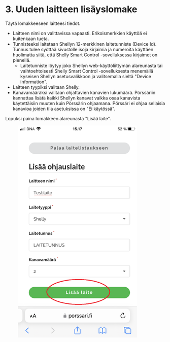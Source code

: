 # 3. Uuden laitteen lisäyslomake

Täytä lomakkeeseen laitteesi tiedot.

* Laitteen nimi on valittavissa vapaasti. Erikoismerkkien käyttöä ei kuitenkaan tueta.
* Tunnisteeksi laitetaan Shellyn 12-merkkinen laitetunniste (Device Id). Tunnus tulee syöttää sivustolle isoja kirjaimia ja numeroita käyttäen huolimatta siitä, että Shelly Smart Control -sovelluksessa kirjaimet on pienellä.
  * Laitetunniste löytyy joko Shellyn web-käyttöliittymän alareunasta tai vaihtoehtoisesti Shelly Smart Control -sovelluksesta menemällä kyseisen Shellyn asetusvalikkoon ja valitsemalla sieltä "Device information".
* Laitteen tyypiksi valitaan Shelly.
* Kanavamääräksi valitaan ohjattavien kanavien lukumäärä. Pörssäriin kannattaa lisätä kaikki Shellyn kanavat vaikka osaa kanavista käytettäisiin muuten kuin Pörssärin ohjaamana. Pörssäri ei ohjaa sellaisia kanavioa joiden tila asetuksissa on "Ei käytössä".

Lopuksi paina lomakkeen alareunasta "Lisää laite".

<figure><img src="../../../../.gitbook/assets/3 - Ohjauslaitteen tiedot.PNG" alt="" width="375"><figcaption></figcaption></figure>
